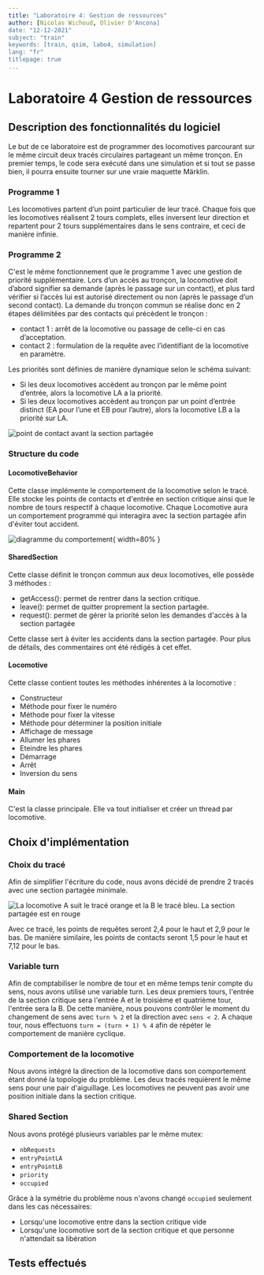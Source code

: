 ```yaml
---
title: "Laboratoire 4: Gestion de ressources"
author: [Nicolas Wichoud, Olivier D'Ancona]
date: "12-12-2021"
subject: "train"
keywords: [train, qsim, labo4, simulation]
lang: "fr"
titlepage: true
...
```


# Laboratoire 4 Gestion de ressources

## Description des fonctionnalités du logiciel

Le but de ce laboratoire est de programmer des locomotives parcourant sur le même circuit deux tracés circulaires partageant un même tronçon. En premier temps, le code sera exécuté dans une simulation et si tout se passe bien, il pourra ensuite tourner sur une vraie maquette Märklin. 

### Programme 1 

Les locomotives partent d’un point particulier de leur tracé. Chaque fois que les locomotives réalisent 2 tours complets, elles inversent leur direction et repartent pour 2 tours supplémentaires dans le sens contraire, et ceci de manière infinie.

### Programme 2

C'est le même fonctionnement que le programme 1 avec une gestion de priorité supplémentaire. Lors d’un accès au tronçon, la locomotive doit d’abord signifier sa demande (après le passage sur un contact), et plus tard vérifier si l’accès lui est autorisé directement ou non (après le passage d’un second contact). La demande du tronçon commun se réalise donc en 2 étapes délimitées par des contacts qui précèdent le tronçon :

- contact 1 : arrêt de la locomotive ou passage de celle-ci en cas d’acceptation.
- contact 2 : formulation de la requête avec l’identifiant de la locomotive en paramètre.

Les priorités sont définies de manière dynamique selon le schéma suivant:

- Si les deux locomotives accèdent au tronçon par le même point d’entrée, alors la locomotive LA a la priorité.
- Si les deux locomotives accèdent au tronçon par un point d’entrée distinct (EA pour l’une et EB pour l’autre), alors la locomotive LB a la priorité sur LA.

![point de contact avant la section partagée](tracé.png)

### Structure du code

#### LocomotiveBehavior

Cette classe implémente le comportement de la locomotive selon le tracé. Elle stocke les points de contacts et d'entrée en section critique ainsi que le nombre de tours respectif à chaque locomotive. Chaque Locomotive aura un comportement programmé qui interagira avec la section partagée afin d'éviter tout accident. 

![diagramme du comportement](loco_behavior.png){ width=80% }

#### SharedSection

Cette classe définit le tronçon commun aux deux locomotives, elle possède 3 méthodes :

- getAccess(): permet de rentrer dans la section critique. 
- leave(): permet de quitter proprement la section partagée.
- request(): permet de gérer la priorité selon les demandes d'accès à la section partagée

Cette classe sert à éviter les accidents dans la section partagée. Pour plus de détails, des commentaires ont été rédigés à cet effet. 

#### Locomotive

Cette classe contient toutes les méthodes inhérentes à la locomotive : 

- Constructeur
- Méthode pour fixer le numéro
- Méthode pour fixer la vitesse
- Méthode pour déterminer la position initiale
- Affichage de message
- Allumer les phares
- Eteindre les phares
- Démarrage
- Arrêt
- Inversion du sens

#### Main

C'est la classe principale. Elle va tout initialiser et créer un thread par locomotive.

## Choix d'implémentation

### Choix du tracé

Afin de simplifier l'écriture du code, nous avons décidé de prendre 2 tracés avec une section partagée minimale.

![La locomotive A suit le tracé orange et la B le tracé bleu. La section partagée est en rouge](maquetteB_path.png)

Avec ce tracé, les points de requêtes seront 2,4 pour le haut et 2,9 pour le bas. De manière similaire, les points de contacts seront 1,5 pour le haut et 7,12 pour le bas.

### Variable turn

Afin de comptabiliser le nombre de tour et en même temps tenir compte du sens, nous avons utilisé une variable turn. Les deux premiers tours, l'entrée de la section critique sera l'entrée A et le troisième et quatrième tour, l'entrée sera la B. De cette manière, nous pouvons contrôler le moment du changement de sens avec `turn % 2` et la direction avec `sens < 2`. A chaque tour, nous effectuons `turn = (turn + 1) % 4` afin de répéter le comportement de manière cyclique.

### Comportement de la locomotive

Nous avons intégré la direction de la locomotive dans son comportement étant donné la topologie du problème. Les deux tracés requièrent le même sens pour une pair d'aiguillage. Les locomotives ne peuvent pas avoir une position initiale dans la section critique. 

### Shared Section

Nous avons protégé plusieurs variables par le même mutex: 

- `nbRequests`
- `entryPointLA`
- `entryPointLB`
- `priority`
- `occupied`

Grâce à la symétrie du problème nous n'avons changé `occupied` seulement dans les cas nécessaires:

- Lorsqu'une locomotive entre dans la section critique vide 
- Lorsqu'une locomotive sort de la section critique et que personne n'attendait sa libération


## Tests effectués

